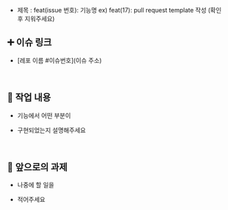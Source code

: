 - 제목 : feat(issue 번호): 기능명
  ex) feat(17): pull request template 작성
  (확인 후 지워주세요)

## ➕ 이슈 링크

- [레포 이름 #이슈번호](이슈 주소)

<br/>


## 🔎 작업 내용

- 기능에서 어떤 부분이

- 구현되었는지 설명해주세요

  <br/>

## 🔧 앞으로의 과제

- 나중에 할 일을

- 적어주세요

  <br/>

